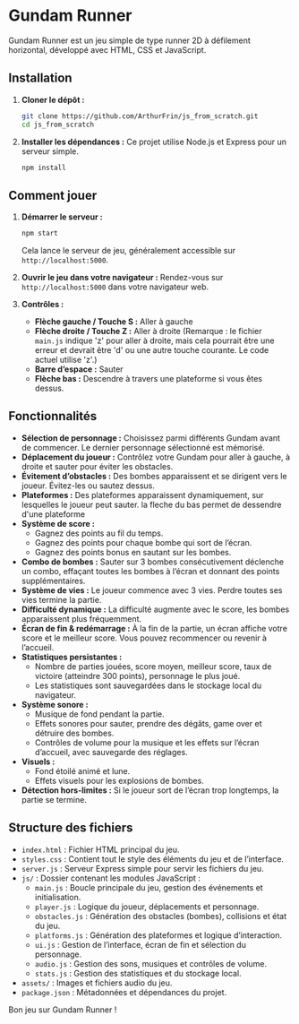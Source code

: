 # Gundam Runner

Gundam Runner est un jeu simple de type runner 2D à défilement horizontal, développé avec HTML, CSS et JavaScript.

## Installation

1.  **Cloner le dépôt :**
    ```bash
    git clone https://github.com/ArthurFrin/js_from_scratch.git
    cd js_from_scratch
    ```

2.  **Installer les dépendances :**
    Ce projet utilise Node.js et Express pour un serveur simple.
    ```bash
    npm install
    ```

## Comment jouer

1.  **Démarrer le serveur :**
    ```bash
    npm start
    ```
    Cela lance le serveur de jeu, généralement accessible sur `http://localhost:5000`.

2.  **Ouvrir le jeu dans votre navigateur :**
    Rendez-vous sur `http://localhost:5000` dans votre navigateur web.

3.  **Contrôles :**
    *   **Flèche gauche / Touche S :** Aller à gauche
    *   **Flèche droite / Touche Z :** Aller à droite (Remarque : le fichier `main.js` indique 'z' pour aller à droite, mais cela pourrait être une erreur et devrait être 'd' ou une autre touche courante. Le code actuel utilise 'z'.)
    *   **Barre d’espace :** Sauter
    *   **Flèche bas :** Descendre à travers une plateforme si vous êtes dessus.

## Fonctionnalités

*   **Sélection de personnage :** Choisissez parmi différents Gundam avant de commencer. Le dernier personnage sélectionné est mémorisé.
*   **Déplacement du joueur :** Contrôlez votre Gundam pour aller à gauche, à droite et sauter pour éviter les obstacles.
*   **Évitement d’obstacles :** Des bombes apparaissent et se dirigent vers le joueur. Évitez-les ou sautez dessus.
*   **Plateformes :** Des plateformes apparaissent dynamiquement, sur lesquelles le joueur peut sauter. la fleche du bas permet de dessendre d'une plateforme
*   **Système de score :**
    *   Gagnez des points au fil du temps.
    *   Gagnez des points pour chaque bombe qui sort de l’écran.
    *   Gagnez des points bonus en sautant sur les bombes.
*   **Combo de bombes :** Sauter sur 3 bombes consécutivement déclenche un combo, effaçant toutes les bombes à l’écran et donnant des points supplémentaires.
*   **Système de vies :** Le joueur commence avec 3 vies. Perdre toutes ses vies termine la partie.
*   **Difficulté dynamique :** La difficulté augmente avec le score, les bombes apparaissent plus fréquemment.
*   **Écran de fin & redémarrage :** À la fin de la partie, un écran affiche votre score et le meilleur score. Vous pouvez recommencer ou revenir à l’accueil.
*   **Statistiques persistantes :**
    *   Nombre de parties jouées, score moyen, meilleur score, taux de victoire (atteindre 300 points), personnage le plus joué.
    *   Les statistiques sont sauvegardées dans le stockage local du navigateur.
*   **Système sonore :**
    *   Musique de fond pendant la partie.
    *   Effets sonores pour sauter, prendre des dégâts, game over et détruire des bombes.
    *   Contrôles de volume pour la musique et les effets sur l’écran d’accueil, avec sauvegarde des réglages.
*   **Visuels :**
    *   Fond étoilé animé et lune.
    *   Effets visuels pour les explosions de bombes.
*   **Détection hors-limites :** Si le joueur sort de l’écran trop longtemps, la partie se termine.

## Structure des fichiers

*   `index.html` : Fichier HTML principal du jeu.
*   `styles.css` : Contient tout le style des éléments du jeu et de l’interface.
*   `server.js` : Serveur Express simple pour servir les fichiers du jeu.
*   `js/` : Dossier contenant les modules JavaScript :
    *   `main.js` : Boucle principale du jeu, gestion des événements et initialisation.
    *   `player.js` : Logique du joueur, déplacements et personnage.
    *   `obstacles.js` : Génération des obstacles (bombes), collisions et état du jeu.
    *   `platforms.js` : Génération des plateformes et logique d’interaction.
    *   `ui.js` : Gestion de l’interface, écran de fin et sélection du personnage.
    *   `audio.js` : Gestion des sons, musiques et contrôles de volume.
    *   `stats.js` : Gestion des statistiques et du stockage local.
*   `assets/` : Images et fichiers audio du jeu.
*   `package.json` : Métadonnées et dépendances du projet.

Bon jeu sur Gundam Runner !
